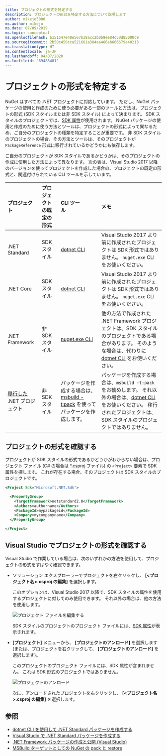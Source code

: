 ```yaml
---
title: プロジェクトの形式を特定する
description: プロジェクトの形式を特定する方法について説明します
author: mikejo5000
ms.author: mikejo
ms.date: 07/09/2019
ms.topic: conceptual
ms.openlocfilehash: b151547e40e567b38acc2b0b9ee84c50d85000c9
ms.sourcegitcommit: 2b50c450cca521681a384aa466ab666679a40213
ms.translationtype: HT
ms.contentlocale: ja-JP
ms.lasthandoff: 04/07/2020
ms.locfileid: "69488481"
---
```

# <a name="identify-the-project-format"></a>プロジェクトの形式を特定する

NuGet はすべての .NET プロジェクトに対応しています。 ただし、NuGet パッケージの使用と作成のために使う必要がある一部のツールと方法は、プロジェクトの形式 (SDK スタイルまたは非 SDK スタイル) によって決まります。 SDK スタイルのプロジェクトでは、[SDK 属性](/dotnet/core/tools/csproj#additions)が使用されます。 NuGet パッケージの使用と作成のために使う方法とツールは、プロジェクトの形式によって異なるため、ご自分のプロジェクトの種類を特定することが重要です。 非 SDK スタイルのプロジェクトの場合、その方法とツールは、そのプロジェクトが `PackageReference` 形式に移行されているかどうかにも依存します。

ご自分のプロジェクトが SDK スタイルであるかどうかは、そのプロジェクトの作成に使用した方法によって異なります。 次の表は、Visual Studio 2017 以降のバージョンを使ってプロジェクトを作成した場合の、プロジェクトの既定の形式と、関連付けられている CLI ツールを示しています。

| プロジェクト&nbsp;&nbsp;&nbsp;&nbsp;&nbsp;&nbsp;&nbsp;&nbsp;&nbsp;&nbsp;&nbsp;&nbsp;&nbsp;&nbsp; | プロジェクトの既定の形式 | CLI ツール&nbsp;&nbsp;&nbsp;&nbsp;&nbsp;&nbsp;&nbsp;&nbsp;&nbsp; | メモ |
|:------------- |:-------------|:-----|:-----|
| .NET Standard | SDK スタイル | [dotnet CLI](../install-nuget-client-tools.md#dotnetexe-cli) | Visual Studio 2017 より前に作成されたプロジェクトは SDK 形式ではありません。 `nuget.exe` CLI をお使いください。 |
| .NET Core | SDK スタイル | [dotnet CLI](../install-nuget-client-tools.md#dotnetexe-cli) | Visual Studio 2017 より前に作成されたプロジェクトは SDK 形式ではありません。 `nuget.exe` CLI をお使いください。 |
| .NET Framework | 非 SDK スタイル | [nuget.exe CLI](../install-nuget-client-tools.md#nugetexe-cli) | 他の方法で作成された .NET Framework プロジェクトは、SDK スタイルのプロジェクトである場合があります。 そのような場合は、代わりに [dotnet CLI](../install-nuget-client-tools.md#dotnetexe-cli) をお使いください。 |
| [移行した](../consume-packages/migrate-packages-config-to-package-reference.md) .NET プロジェクト | 非 SDK スタイル| パッケージを作成する場合は、[msbuild -t:pack](../consume-packages/migrate-packages-config-to-package-reference.md#create-a-package-after-migration) を使ってパッケージを作成します。 | パッケージを作成する場合は、`msbuild -t:pack` をお勧めします。 それ以外の場合は、[dotnet CLI](../install-nuget-client-tools.md#dotnetexe-cli) をお使いください。 移行されたプロジェクトは、SDK スタイルのプロジェクトではありません。 |

## <a name="check-the-project-format"></a>プロジェクトの形式を確認する

プロジェクトが SDK スタイルの形式であるかどうかがわからない場合は、プロジェクト ファイル (C# の場合は *.csproj ファイル) の `<Project>` 要素で SDK 属性を探します。 これが存在する場合、そのプロジェクトは SDK スタイルのプロジェクトです。

```xml
<Project Sdk="Microsoft.NET.Sdk">

  <PropertyGroup>
    <TargetFramework>netstandard2.0</TargetFramework>
    <Authors>authorname</Authors>
    <PackageId>mypackageid</PackageId>
    <Company>mycompanyname</Company>
  </PropertyGroup>

</Project>
```

## <a name="check-the-project-format-in-visual-studio"></a>Visual Studio でプロジェクトの形式を確認する

Visual Studio で作業している場合は、次のいずれかの方法を使用して、プロジェクトの形式をすばやく確認できます。

- ソリューション エクスプローラーでプロジェクトを右クリックし、 **[<プロジェクト名>.csproj の編集]** を選択します。

   このオプションは、Visual Studio 2017 以降で、SDK スタイルの属性を使用するプロジェクトに対してのみ使用できます。 それ以外の場合は、他の方法を使用します。

   ![プロジェクト ファイルを編集する](media/edit-project-file.png)

   SDK スタイルのプロジェクトのプロジェクト ファイルには、[SDK 属性](/dotnet/core/tools/csproj#additions)が表示されます。
   
- **[プロジェクト]** メニューから、 **[プロジェクトのアンロード]** を選択します (または、プロジェクトを右クリックして、 **[プロジェクトのアンロード]** を選択します)。

   このプロジェクトのプロジェクト ファイルには、SDK 属性が含まれません。 これは SDK 形式のプロジェクトではありません。

   ![プロジェクトのアンロード](media/unload-project.png)

   次に、アンロードされたプロジェクトを右クリックし、 **[<プロジェクト名>.csproj の編集]** を選択します。

## <a name="see-also"></a>参照

- [dotnet CLI を使用して .NET Standard パッケージを作成する](../quickstart/create-and-publish-a-package-using-the-dotnet-cli.md)
- [Visual Studio で .NET Standard パッケージを作成する](../quickstart/create-and-publish-a-package-using-visual-studio.md)
- [.NET Framework パッケージの作成と公開 (Visual Studio)](../quickstart/create-and-publish-a-package-using-visual-studio-net-framework.md)
- [MSBuild ターゲットとしての NuGet の pack と restore](../reference/msbuild-targets.md)
